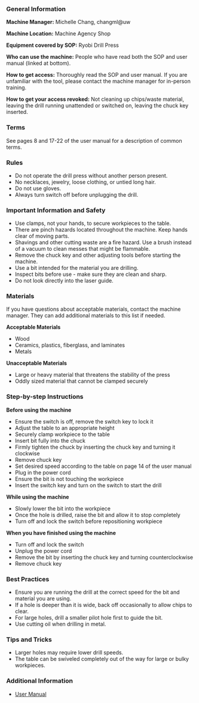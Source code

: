### General Information

**Machine Manager:** Michelle Chang, changml@uw

**Machine Location:** Machine Agency Shop

**Equipment covered by SOP:** Ryobi Drill Press

**Who can use the machine:** People who have read both the SOP and user manual
(linked at bottom).

**How to get access:** Thoroughly read the SOP and user manual. If you are
unfamiliar with the tool, please contact the machine manager for in-person
training.

**How to get your access revoked:** Not cleaning up chips/waste material,
leaving the drill running unattended or switched on, leaving the chuck key
inserted.

### Terms

See pages 8 and 17-22 of the user manual for a description of common terms.

### Rules

- Do not operate the drill press without another person present.
- No necklaces, jewelry, loose clothing, or untied long hair.
- Do not use gloves.
- Always turn switch off before unplugging the drill.

### Important Information and Safety

- Use clamps, not your hands, to secure workpieces to the table.
- There are pinch hazards located throughout the machine. Keep hands clear of
  moving parts.
- Shavings and other cutting waste are a fire hazard. Use a brush instead of a
  vacuum to clean messes that might be flammable.
- Remove the chuck key and other adjusting tools before starting the machine.
- Use a bit intended for the material you are drilling.
- Inspect bits before use - make sure they are clean and sharp.
- Do not look directly into the laser guide.

### Materials

If you have questions about acceptable materials, contact the machine manager.
They can add additional materials to this list if needed.

**Acceptable Materials**

- Wood
- Ceramics, plastics, fiberglass, and laminates
- Metals

**Unacceptable Materials**

- Large or heavy material that threatens the stability of the press
- Oddly sized material that cannot be clamped securely

### Step-by-step Instructions

**Before using the machine**

- Ensure the switch is off, remove the switch key to lock it
- Adjust the table to an appropriate height
- Securely clamp workpiece to the table
- Insert bit fully into the chuck
- Firmly tighten the chuck by inserting the chuck key and turning it clockwise
- Remove chuck key
- Set desired speed according to the table on page 14 of the user manual
- Plug in the power cord
- Ensure the bit is not touching the workpiece
- Insert the switch key and turn on the switch to start the drill

**While using the machine**

- Slowly lower the bit into the workpiece
- Once the hole is drilled, raise the bit and allow it to stop completely
- Turn off and lock the switch before repositioning workpiece

**When you have finished using the machine**

- Turn off and lock the switch
- Unplug the power cord
- Remove the bit by inserting the chuck key and turning counterclockwise
- Remove chuck key

### Best Practices

- Ensure you are running the drill at the correct speed for the bit and material
  you are using.
- If a hole is deeper than it is wide, back off occasionally to allow chips to
  clear.
- For large holes, drill a smaller pilot hole first to guide the bit.
- Use cutting oil when drilling in metal.

### Tips and Tricks

- Larger holes may require lower drill speeds.
- The table can be swiveled completely out of the way for large or bulky
  workpieces.

### Additional Information

- [User Manual](https://images.thdstatic.com/catalog/pdfImages/70/70dee0f4-a6b8-4cfe-b38b-bec0aaa745db.pdf)

